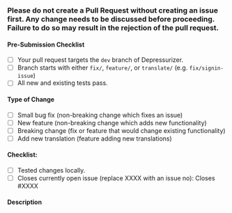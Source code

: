 ### Please do not create a Pull Request without creating an issue first. Any change needs to be discussed before proceeding. Failure to do so may result in the rejection of the pull request.

#### Pre-Submission Checklist
<!-- Go over all points below, and after creating the PR, tick all the checkboxes that apply. -->
<!-- All points should be verified, otherwise, read the CONTRIBUTING guidelines from above-->
<!-- If you're unsure about any of these, don't hesitate to ask. We're here to help! -->
- [ ] Your pull request targets the `dev` branch of Depressurizer.
- [ ] Branch starts with either `fix/`, `feature/`, or `translate/` (e.g. `fix/signin-issue`)
- [ ] All new and existing tests pass.

#### Type of Change
<!-- What type of change does your code introduce? After creating the PR, tick the checkboxes that apply. -->
- [ ] Small bug fix (non-breaking change which fixes an issue)
- [ ] New feature (non-breaking change which adds new functionality)
- [ ] Breaking change (fix or feature that would change existing functionality)
- [ ] Add new translation (feature adding new translations)

#### Checklist:
<!-- Go over all points below, and after creating the PR, tick the checkboxes that apply. -->
- [ ] Tested changes locally.
- [ ] Closes currently open issue (replace XXXX with an issue no): Closes #XXXX

#### Description
<!-- Describe your changes in detail -->
